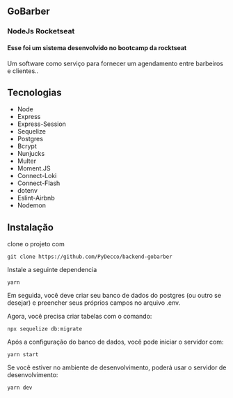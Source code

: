 ## GoBarber
### NodeJs Rocketseat
#### Esse foi um sistema desenvolvido no bootcamp da rocktseat

Um software como serviço para fornecer um agendamento entre barbeiros e clientes..


## Tecnologias
- Node
- Express
- Express-Session
- Sequelize
- Postgres
- Bcrypt
- Nunjucks
- Multer
- Moment.JS
- Connect-Loki
- Connect-Flash
- dotenv
- Eslint-Airbnb
- Nodemon

## Instalação

clone o projeto com

`git clone https://github.com/PyDecco/backend-gobarber`

Instale a seguinte dependencia

`yarn`


Em seguida, você deve criar seu banco de dados do postgres (ou outro se desejar) e preencher seus próprios campos no arquivo .env.

Agora, você precisa criar tabelas com o comando:

`npx sequelize db:migrate`

Após a configuração do banco de dados, você pode iniciar o servidor com:

`yarn start`

Se você estiver no ambiente de desenvolvimento, poderá usar o servidor de desenvolvimento:

`yarn dev`
